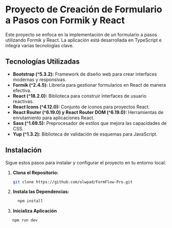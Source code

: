 # Proyecto de Creación de Formulario a Pasos con Formik y React

Este proyecto se enfoca en la implementación de un formulario a pasos utilizando Formik y React. La aplicación está desarrollada en TypeScript e integra varias tecnologías clave.

## Tecnologías Utilizadas

- **Bootstrap (^5.3.2):** Framework de diseño web para crear interfaces modernas y responsivas.
- **Formik (^2.4.5):** Librería para gestionar formularios en React de manera efectiva.
- **React (^18.2.0):** Biblioteca para construir interfaces de usuario reactivas.
- **React Icons (^4.12.0):** Conjunto de iconos para proyectos React.
- **React Router (^6.19.0) y React Router DOM (^6.19.0):** Herramientas de enrutamiento para aplicaciones React.
- **Sass (^1.69.5):** Preprocesador de estilos que mejora las capacidades de CSS.
- **Yup (^1.3.2):** Biblioteca de validación de esquemas para JavaScript.

## Instalación

Sigue estos pasos para instalar y configurar el proyecto en tu entorno local:

1. **Clona el Repositorio:**
   ```bash
   git clone https://github.com/olwpad/FormFlow-Pro.git
1. **Instala las Dependencias:**
   ```bash
     npm install
3. **Inicializa Aplicación**
  ```bash
     npm run dev
